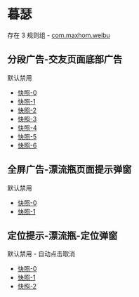 # 暮瑟

存在 3 规则组 - [com.maxhom.weibu](/src/apps/com.maxhom.weibu.ts)

## 分段广告-交友页面底部广告

默认禁用

- [快照-0](https://i.gkd.li/i/13377607)
- [快照-1](https://i.gkd.li/i/13377810)
- [快照-2](https://i.gkd.li/i/13728552)
- [快照-3](https://i.gkd.li/i/13377611)
- [快照-4](https://i.gkd.li/i/13702305)
- [快照-5](https://i.gkd.li/i/13702339)
- [快照-6](https://i.gkd.li/i/13702345)

## 全屏广告-漂流瓶页面提示弹窗

默认禁用

- [快照-0](https://i.gkd.li/i/13377649)
- [快照-1](https://i.gkd.li/i/13457015)

## 定位提示-漂流瓶-定位弹窗

默认禁用 - 自动点击取消

- [快照-0](https://i.gkd.li/i/13377685)
- [快照-1](https://i.gkd.li/i/13457033)
- [快照-2](https://i.gkd.li/i/13457038)
